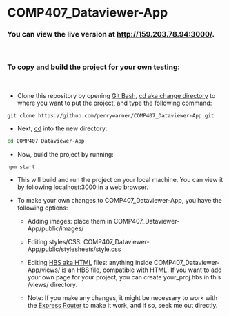 # COMP407_Dataviewer-App

### You can view the live version at http://159.203.78.94:3000/.
<br>

### To copy and build the project for your own testing:

<br>

- Clone this repository by opening [Git Bash](https://git-scm.com/downloads), [cd aka change directory](https://ss64.com/bash/cd.html) to where you want to put the project, and type the following command: 

```
git clone https://github.com/perrywarner/COMP407_Dataviewer-App.git
```

- Next, [cd](https://ss64.com/bash/cd.html) into the new directory:

```bash
cd COMP407_Dataviewer-App
```

- Now, build the project by running: 

```
npm start
```

- This will build and run the project on your local machine. You can view it by following localhost:3000 in a web browser.

- To make your own changes to COMP407_Dataviewer-App, you have the following options:

  - Adding images: place them in COMP407_Dataviewer-App/public/images/

  - Editing styles/CSS: COMP407_Dataviewer-App/public/stylesheets/style.css

  - Editing [HBS aka HTML](https://handlebarsjs.com/) files: anything inside COMP407_Dataviewer-App/views/ is an HBS file, compatible with HTML. If you want to add your own page for your project, you can create your_proj.hbs in this /views/ directory. 
  
  - Note: If you make any changes, it might be necessary to work with the [Express Router](https://expressjs.com/en/guide/routing.html) to make it work, and if so, seek me out directly.
